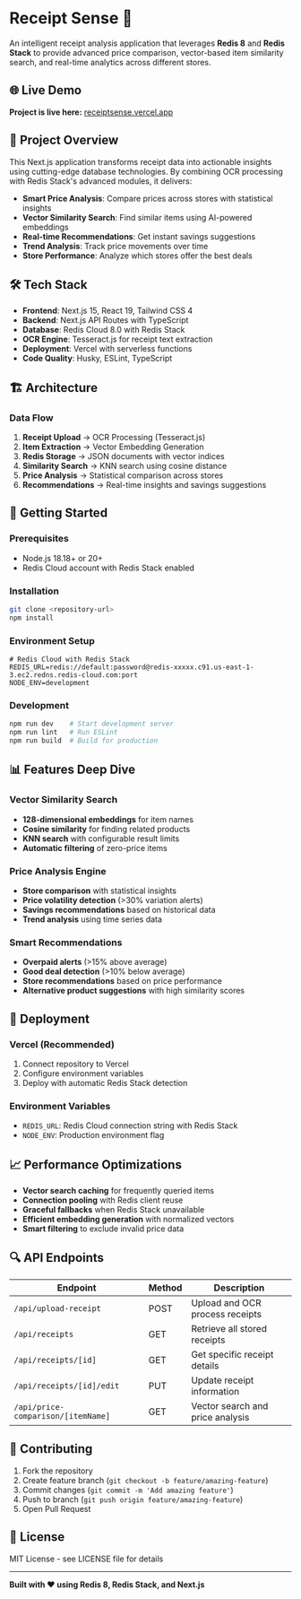 # Receipt Sense 🧾

An intelligent receipt analysis application that leverages **Redis 8** and **Redis Stack** to provide advanced price comparison, vector-based item similarity search, and real-time analytics across different stores.

## 🌐 Live Demo

**Project is live here:** [receiptsense.vercel.app](https://receiptsense-7xs904ful-pavans-projects-6bd26b7a.vercel.app/)

## 🚀 Project Overview

This Next.js application transforms receipt data into actionable insights using cutting-edge database technologies. By combining OCR processing with Redis Stack's advanced modules, it delivers:

- **Smart Price Analysis**: Compare prices across stores with statistical insights
- **Vector Similarity Search**: Find similar items using AI-powered embeddings
- **Real-time Recommendations**: Get instant savings suggestions
- **Trend Analysis**: Track price movements over time
- **Store Performance**: Analyze which stores offer the best deals

## 🛠️ Tech Stack

- **Frontend**: Next.js 15, React 19, Tailwind CSS 4
- **Backend**: Next.js API Routes with TypeScript
- **Database**: Redis Cloud 8.0 with Redis Stack
- **OCR Engine**: Tesseract.js for receipt text extraction
- **Deployment**: Vercel with serverless functions
- **Code Quality**: Husky, ESLint, TypeScript

## 🏗️ Architecture

### Data Flow

1. **Receipt Upload** → OCR Processing (Tesseract.js)
2. **Item Extraction** → Vector Embedding Generation
3. **Redis Storage** → JSON documents with vector indices
4. **Similarity Search** → KNN search using cosine distance
5. **Price Analysis** → Statistical comparison across stores
6. **Recommendations** → Real-time insights and savings suggestions

## 🚀 Getting Started

### Prerequisites

- Node.js 18.18+ or 20+
- Redis Cloud account with Redis Stack enabled

### Installation

```bash
git clone <repository-url>
npm install
```

### Environment Setup

```env
# Redis Cloud with Redis Stack
REDIS_URL=redis://default:password@redis-xxxxx.c91.us-east-1-3.ec2.redns.redis-cloud.com:port
NODE_ENV=development
```

### Development

```bash
npm run dev    # Start development server
npm run lint   # Run ESLint
npm run build  # Build for production
```

## 📊 Features Deep Dive

### Vector Similarity Search

- **128-dimensional embeddings** for item names
- **Cosine similarity** for finding related products
- **KNN search** with configurable result limits
- **Automatic filtering** of zero-price items

### Price Analysis Engine

- **Store comparison** with statistical insights
- **Price volatility detection** (>30% variation alerts)
- **Savings recommendations** based on historical data
- **Trend analysis** using time series data

### Smart Recommendations

- **Overpaid alerts** (>15% above average)
- **Good deal detection** (>10% below average)
- **Store recommendations** based on price performance
- **Alternative product suggestions** with high similarity scores

## 🚀 Deployment

### Vercel (Recommended)

1. Connect repository to Vercel
2. Configure environment variables
3. Deploy with automatic Redis Stack detection

### Environment Variables

- `REDIS_URL`: Redis Cloud connection string with Redis Stack
- `NODE_ENV`: Production environment flag

## 📈 Performance Optimizations

- **Vector search caching** for frequently queried items
- **Connection pooling** with Redis client reuse
- **Graceful fallbacks** when Redis Stack unavailable
- **Efficient embedding generation** with normalized vectors
- **Smart filtering** to exclude invalid price data

## 🔍 API Endpoints

| Endpoint                           | Method | Description                      |
| ---------------------------------- | ------ | -------------------------------- |
| `/api/upload-receipt`              | POST   | Upload and OCR process receipts  |
| `/api/receipts`                    | GET    | Retrieve all stored receipts     |
| `/api/receipts/[id]`               | GET    | Get specific receipt details     |
| `/api/receipts/[id]/edit`          | PUT    | Update receipt information       |
| `/api/price-comparison/[itemName]` | GET    | Vector search and price analysis |

## 🤝 Contributing

1. Fork the repository
2. Create feature branch (`git checkout -b feature/amazing-feature`)
3. Commit changes (`git commit -m 'Add amazing feature'`)
4. Push to branch (`git push origin feature/amazing-feature`)
5. Open Pull Request

## 📄 License

MIT License - see LICENSE file for details

---

**Built with ❤️ using Redis 8, Redis Stack, and Next.js**
